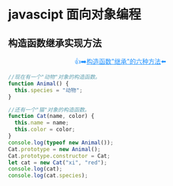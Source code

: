 # javascipt 面向对象编程

## 构造函数继承实现方法

<p class="codepart-title"> 👍➡️<a href="https://www.cnblogs.com/goloving/p/7774077.html" target = "_blank">构造函数"继承"的六种方法</a>⬅️</p>

```js
//现在有一个"动物"对象的构造函数。
function Animal() {
  this.species = "动物";
}

//还有一个"猫"对象的构造函数。
function Cat(name, color) {
  this.name = name;
  this.color = color;
}
console.log(typeof new Animal());
Cat.prototype = new Animal();
Cat.prototype.constructor = Cat;
let cat = new Cat("xi", "red");
console.log(cat);
console.log(cat.species);
```

<!-- TODO:完成js面向对象编程 -->

<style scoped>
.codepart-title{
 text-align:center;
 color:dodgerblue
}
.codepart-title a{
     color:dodgerblue
}
</style>
